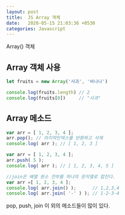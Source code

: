 ```yaml
---
layout: post
title:  JS Array 객체
date:   2020-05-15 21:03:36 +0530
categories: Javascript
---
```

Array() 객체

Array 객체 사용
---
```javascript
let fruits = new Array('사과', '바나나')

console.log(fruits.length) // 2
console.log(fruits[0])     // "사과"

```

Array 메소드
---

```javascript
var arr = [ 1, 2, 3, 4 ];
arr.pop(); // 마지막인덱스를 반환하고 삭제
console.log( arr ); // [ 1, 2, 3 ]

var arr = [ 1, 2, 3, 4 ];
arr.push( 5 ); 
console.log( arr ); // [ 1, 2, 3, 4, 5 ]

//join은 배열 원소 전부를 하나의 문자열로 합친다.
var arr =[ 1, 2, 3, 4 ];
console.log( arr.join() );      // 1,2,3,4
console.log( arr.join( '-' ) ); // 1-2-3-4
```
pop, push, join 이 외의 메소드들이 많이 있다.

[jekyll-docs]: https://jekyllrb.com/docs/home
[jekyll-gh]:   https://github.com/jekyll/jekyll
[jekyll-talk]: https://talk.jekyllrb.com/
